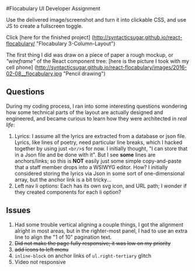 #Flocabulary UI Developer Assignment

Use the delivered image/screenshot and turn it into clickable CSS, and use JS to create a fullscreen toggle.

Click [here for the finished project] (http://syntacticsugar.github.io/react-flocabulary/ "Flocabulary 3-Column-Layout")

The first thing I did was draw on a piece of paper a rough mockup, or *"wireframe"* of the React component tree: [here is the picture I took with my cell phone] (http://syntacticsugar.github.io/react-flocabulary/images/2016-02-08__flocabulary.jpg "Pencil drawing") 

## Questions

During my coding process, I ran into some interesting questions wondering how some technical parts of the layout are actually designed and engineered, and became curious to learn how they were architected in *real life*:

1. Lyrics:  I assume all the lyrics are extracted from a database or json file.  Lyrics, like lines of poetry, need particular line breaks, which I hacked together by using just `<br/>`s for now.  I initially thought, "I can store that in a Json file and be done with it".  But I see **some** lines are anchors/links; so this is **NOT** easily just some simple copy-and-paste that a staff member drops into a WSIWYG editor.  How?  I initially considered storing the lyrics via Json in some sort of one-dimensional array, but the anchor link is a bit tricky...
2. Left nav li options:  Each has its own svg icon, and URL path; I wonder if they created components for each li option?  

## Issues
1. Had some trouble vertical aligning a couple things, I got the alignment alright in most areas, but in the righter-most panel, I had to use an extra line to align the "1 of 10" pagination text.
2. <strike>Did not make the page fully responsive; it was low on my priority</strike>
3. <strike>add icons to left menu</strike>
4. `inline-block` on anchor links of `ul.right-tertiary` glitch
5. Video not responsive
